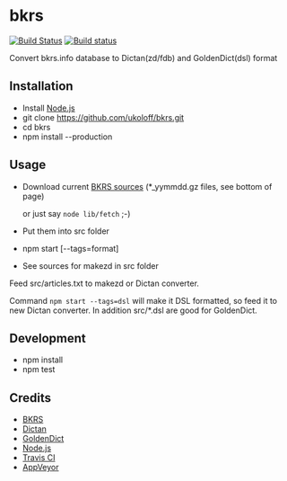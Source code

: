 # bkrs

[![Build Status](https://travis-ci.org/ukoloff/bkrs.svg?branch=master)](https://travis-ci.org/ukoloff/bkrs)
[![Build status](https://ci.appveyor.com/api/projects/status/t20nx4hrs70ai4kt?svg=true)](https://ci.appveyor.com/project/ukoloff/bkrs)

Convert bkrs.info database to Dictan(zd/fdb) and GoldenDict(dsl) format

## Installation

  * Install [Node.js](http://nodejs.org/download/)
  * git clone https://github.com/ukoloff/bkrs.git
  * cd bkrs
  * npm install --production

## Usage

  * Download current [BKRS sources](http://bkrs.info/p47) (*_yymmdd.gz files, see bottom of page)

    or just say `node lib/fetch` ;-)

  * Put them into src folder
  * npm start [--tags=format]
  * See sources for makezd in src folder

Feed src/articles.txt to makezd or Dictan converter.

Command `npm start --tags=dsl` will make it DSL formatted, so feed it to new Dictan converter.
In addition src/*.dsl are good for GoldenDict.

## Development

  * npm install
  * npm test

## Credits

  * [BKRS](http://bkrs.info/)
  * [Dictan](http://www.softex.info/)
  * [GoldenDict](http://goldendict.org/)
  * [Node.js](http://nodejs.org/)
  * [Travis CI](https://travis-ci.org/)
  * [AppVeyor](http://www.appveyor.com/)
